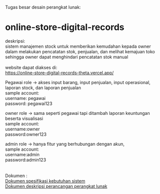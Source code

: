 Tugas besar desain perangkat lunak:
# online-store-digital-records
deskripsi:<br>
sistem manajemen stock untuk memberikan kemudahan kepada owner dalam melakukan pencatatan stok, penjualan, dan melihat kemajuan toko sehingga owner dapat menghindari pencatatan stok manual
<br><br>website dapat diakses di:<br>
https://online-store-digital-records-theta.vercel.app/

Pegawai role -> akses input barang, input penjualan, input operasional, laporan stock, dan laporan penjualan <br>
sample account:<br>
username: pegawai <br>
password: pegawai123
<br>


owner role -> sama seperti pegawai tapi ditambah laporan keuntungan beserta visualisasi <br>
sample account:<br>
username:owner<br>
password:owner123
<br>

admin role -> hanya fitur yang berhubungan dengan akun, <br>
sample account:<br>
username:admin<br>
password:admin123<br>
<br><br>
Dokumen :<br>
[Dokumen spesifikasi kebutuhan sistem](SKPL_Online_Store_Digital_Records.pdf) <br>
[Dokumen deskripsi perancangan perangkat lunak](DPPL_Online_Store_Digital_Records.pdf)


